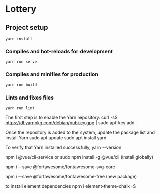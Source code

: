 # Lottery

## Project setup
```
yarn install
```

### Compiles and hot-reloads for development
```
yarn run serve
```

### Compiles and minifies for production
```
yarn run build
```

### Lints and fixes files
```
yarn run lint
```


The first step is to enable the Yarn repository.
curl -sS https://dl.yarnpkg.com/debian/pubkey.gpg | sudo apt-key add -

Once the repository is added to the system, update the package list and install Yarn
sudo apt update
sudo apt install yarn

To verify that Yarn installed successfully,
yarn --version


npm i @vue/cli-service
or
sudo npm install -g @vue/cli (install globally)


npm i --save @fortawesome/fontawesome-svg-core

npm i --save @fortawesome/fontawesome-free (new package)
 
to install element dependencies
npm i element-theme-chalk -S  
